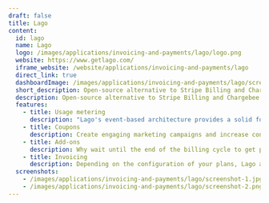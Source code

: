 ```yaml
---
draft: false
title: Lago
content:
  id: lago
  name: Lago
  logo: /images/applications/invoicing-and-payments/lago/logo.png
  website: https://www.getlago.com/
  iframe_website: /website/applications/invoicing-and-payments/lago
  direct_link: true
  dashboardImage: /images/applications/invoicing-and-payments/lago/screenshot-1.jpg
  short_description: Open-source alternative to Stripe Billing and Chargebee it offers a modular architecture for metering and usage-based billing, at every stage of your company.
  description: Open-source alternative to Stripe Billing and Chargebee it offers a modular architecture for metering and usage-based billing, at every stage of your company.
  features:
    - title: Usage metering
      description: "Lago's event-based architecture provides a solid foundation for building a fair pricing model that scales with your business."
    - title: Coupons
      description: Create engaging marketing campaigns and increase conversion with coupons that customers can redeem to get a discount.
    - title: Add-ons
      description: Why wait until the end of the billing cycle to get paid? Lago allows you to create one-time charges that are invoiced on the fly.
    - title: Invoicing
      description: Depending on the configuration of your plans, Lago automatically calculates what each customer owes you and generates invoices.
  screenshots:
    - /images/applications/invoicing-and-payments/lago/screenshot-1.jpg
    - /images/applications/invoicing-and-payments/lago/screenshot-2.png
---
```

